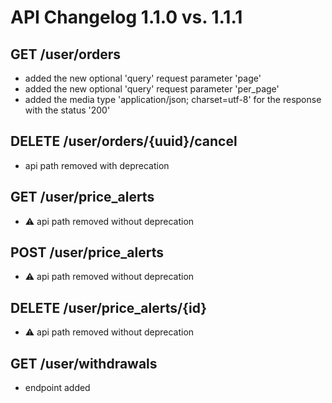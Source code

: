 # API Changelog 1.1.0 vs. 1.1.1

## GET /user/orders
-  added the new optional 'query' request parameter 'page'
-  added the new optional 'query' request parameter 'per_page'
-  added the media type 'application/json; charset=utf-8' for the response with the status '200'

## DELETE /user/orders/{uuid}/cancel
-  api path removed with deprecation

## GET /user/price_alerts
- :warning: api path removed without deprecation

## POST /user/price_alerts
- :warning: api path removed without deprecation

## DELETE /user/price_alerts/{id}
- :warning: api path removed without deprecation

## GET /user/withdrawals
-  endpoint added

